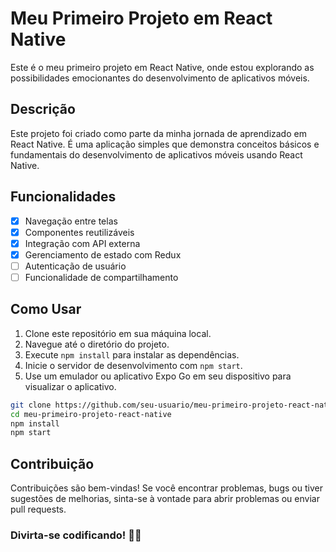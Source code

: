# Meu Primeiro Projeto em React Native

Este é o meu primeiro projeto em React Native, onde estou explorando as possibilidades emocionantes do desenvolvimento de aplicativos móveis.

## Descrição

Este projeto foi criado como parte da minha jornada de aprendizado em React Native. É uma aplicação simples que demonstra conceitos básicos e fundamentais do desenvolvimento de aplicativos móveis usando React Native.

## Funcionalidades

- [x] Navegação entre telas
- [x] Componentes reutilizáveis
- [x] Integração com API externa
- [x] Gerenciamento de estado com Redux
- [ ] Autenticação de usuário
- [ ] Funcionalidade de compartilhamento

## Como Usar

1. Clone este repositório em sua máquina local.
2. Navegue até o diretório do projeto.
3. Execute `npm install` para instalar as dependências.
4. Inicie o servidor de desenvolvimento com `npm start`.
5. Use um emulador ou aplicativo Expo Go em seu dispositivo para visualizar o aplicativo.

```bash
git clone https://github.com/seu-usuario/meu-primeiro-projeto-react-native.git
cd meu-primeiro-projeto-react-native
npm install
npm start
```

## Contribuição
Contribuições são bem-vindas! Se você encontrar problemas, bugs ou tiver sugestões de melhorias, sinta-se à vontade para abrir problemas ou enviar pull requests.

### Divirta-se codificando! 🚀📱

